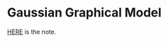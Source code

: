 # Gaussian Graphical Model

[HERE](https://l-ty.com/Statistics/Graphical-model/Gaussian_Graphical_Model) is the note.
